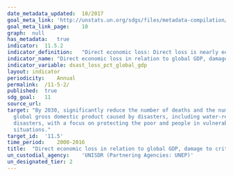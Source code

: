 ```yaml
---	
date_metadata_updated:	10/2017
goal_meta_link:	'http://unstats.un.org/sdgs/files/metadata-compilation/Metadata-Goal-11.pdf'
goal_meta_link_page:	10
graph:	null
has_metadata:	true
indicator:	11.5.2
indicator_definition:	"Direct economic loss: Direct loss is nearly equivalent to physical damage. The monetary value of total or partial destruction of physical assets existing in the affected area. Examples include loss to physical assets such as damaged housings, factories and infrastructure. Direct losses usually happen during the event or within the first few hours after the event and are often assessed soon after the event to estimate recovery cost and claim insurance payments. These are tangible and relatively easy to measure. Direct Economic loss in this indicator framework consists of agriculture loss, damage to industrial and commercial facilities, damage to housings and critical infrastructures. \tWe limit the economic loss into direct economic loss, excluding indirect loss (e.g. loss due to interrupted production) and macro-economic loss. The reason is that there is not yet universally standardized methodology to measure indirect and macro-economic loss while direct loss data monitoring is relatively simpler and more standardized. Global gross domestic product: Summation of GDP of Countries. GDP definition according to the World Bank. Hazardous event: The occurrence of a natural or human-induced phenomenon in a particular place during a particular period of time due to the existence of a hazard. Hazard: A potentially damaging physical event, phenomenon or human activity that may cause the loss of life or injury, property damage, social and economic disruption or environmental degradation. UNISDR recommends setting NO threshold for recording hazardous event in order to monitor all hazardous events. Small-scale but frequent hazardous events that are not registered in international disaster loss databases account for an important share of damages and losses when they are combined, and often go unnoticed by the national and international community. These events, when accumulated, are often a source of poverty in developing countries but can be effectively addressed by well-designed policies. The scope of the Sendai Framework for Disaster Risk Reduction 2015-2030 is \"the risk of small-scale and large-scale, frequent and infrequent, sudden and slow-onset disasters, caused by natural or man-made hazards as well as relate environmental, technological and biological hazards and risks\". Regarding the inclusion of biological and environmental hazards in natural hazards category and whether and how to integrate man-made hazards, UNISDR will discuss the issue with WHO and other organizations (for example, WHO would be in a better position in terms of data, knowledge and relationship with Member States and other stakeholders to monitor biological events including epidemics. However, we generally do not expect biological disasters will cause physical damages to facilities. ). \tNote: Terminology will be discussed and finalized in the Open-ended Intergovernmental Working Group for Sendai Framework for Disaster Risk Reduction."
indicator_name:	"Direct economic loss in relation to global GDP, damage to critical  infrastructure and number of disruptions to basic services, attributed to  disasters"
indicator_variable:	dsast_loss_pct_global_gdp
layout:	indicator
periodicity:	Annual
permalink:	/11-5-2/
published:	true
sdg_goal:	11
source_url:	
target:	"By 2030, significantly reduce the number of deaths and the number of people  affected and substantially decrease the direct economic losses relative to
  global gross domestic product caused by disasters, including water-related
  disasters, with a focus on protecting the poor and people in vulnerable
  situations."
target_id:	'11.5'
time_period:	2000-2016
title:	"Direct economic loss in relation to global GDP, damage to critical  infrastructure and number of disruptions to basic services, attributed to  disasters"
un_custodial_agency:	'UNISDR (Partnering Agencies: UNEP)'
un_designated_tier:	2
---	
```

